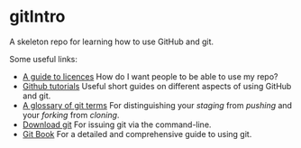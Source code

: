 # gitIntro
A skeleton repo for learning how to use GitHub and git.

Some useful links:

- [A guide to licences](https://help.github.com/en/articles/licensing-a-repository) How do I want people to be able to use my repo?
- [Github tutorials](https://guides.github.com) Useful short guides on different aspects of using GitHub and git.
- [A glossary of git terms](https://git-scm.com/docs/gitglossary) For distinguishing your _staging_ from _pushing_ and your _forking_ from _cloning_.
- [Download git](https://git-scm.com/downloads) For issuing git via the command-line.
- [Git Book](https://git-scm.com/book/en/v2) For a detailed and comprehensive guide to using git.
